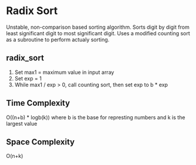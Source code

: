 # Radix Sort

Unstable, non-comparison based sorting algorithm. Sorts digit by digit from least significant digit to most significant digit. Uses a modified counting sort as a subroutine to perform actualy sorting.

## radix_sort

1. Set max1 = maximum value in input array
2. Set exp = 1
3. While max1 / exp > 0, call counting sort, then set exp to b \* exp

## Time Complexity

O((n+b) \* logb(k)) where b is the base for represting numbers and k is the largest value

## Space Complexity

O(n+k)
